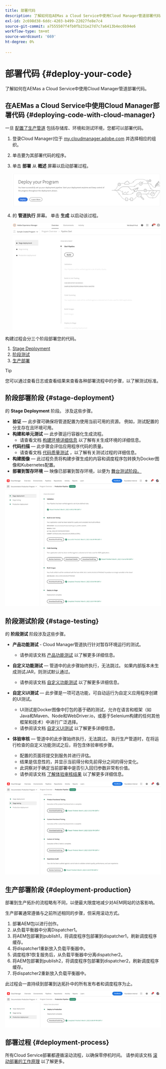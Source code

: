 ```yaml
---
title: 部署代码
description: 了解如何在AEMas a Cloud Service中使用Cloud Manager管道部署代码。
exl-id: 2c698d38-6ddc-4203-b499-22027fe8e7c4
source-git-commit: a7555507f4fb0fb231e27d7c7a6413b4ec6b94e6
workflow-type: tm+mt
source-wordcount: '669'
ht-degree: 0%

---
```



# 部署代码 {#deploy-your-code}

了解如何在AEMas a Cloud Service中使用Cloud Manager管道部署代码。

## 在AEMas a Cloud Service中使用Cloud Manager部署代码 {#deploying-code-with-cloud-manager}

一旦 [配置了生产管道](/help/implementing/cloud-manager/configuring-pipelines/configuring-production-pipelines.md) 包括存储库、环境和测试环境，您都可以部署代码。

1. 登录Cloud Manager(位于 [my.cloudmanager.adobe.com](https://my.cloudmanager.adobe.com/) 并选择相应的组织。

1. 单击要为其部署代码的程序。

1. 单击 **部署** 从 **概述** 屏幕以启动部署过程。

   ![CTA](assets/deploy-code1.png)

1. 的 **管道执行** 屏幕。 单击 **生成** 以启动该过程。

   ![“管道执行”屏幕](assets/deploy-code2.png)

构建过程会分三个阶段部署您的代码。

1. [Stage Deployment](#stage-deployment)
1. [阶段测试](#stage-testing)
1. [生产部署](#production-deployment)

>[!TIP]
>
>您可以通过查看日志或查看结果来查看各种部署流程中的步骤，以了解测试标准。

## 阶段部署阶段 {#stage-deployment}

的 **Stage Deployment** 阶段。 涉及这些步骤。

* **验证**   — 此步骤可确保将管道配置为使用当前可用的资源。 例如，测试配置的分支存在且环境可用。
* **构建和单元测试**  — 此步骤运行容器化生成流程。
   * 请查看文档 [构建环境详细信息](/help/implementing/cloud-manager/getting-access-to-aem-in-cloud/build-environment-details.md) 以了解有关生成环境的详细信息。
* **代码扫描**  — 此步骤会评估应用程序代码的质量。
   * 请查看文档 [代码质量测试](/help/implementing/cloud-manager/code-quality-testing.md) ，以了解有关测试过程的详细信息。
* **构建图像**  — 此过程负责将构建步骤生成的内容和调度程序包转换为Docker图像和Kubernetes配置。
* **部署到暂存环境**  — 映像已部署到暂存环境，以便为 [舞台测试阶段。](#stage-testing)

![Stage Deployment](assets/stage-deployment.png)

## 阶段测试阶段 {#stage-testing}

的 **阶段测试** 阶段涉及这些步骤。

* **产品功能测试** - Cloud Manager管道执行针对暂存环境运行的测试。
   * 请参阅该文档 [产品功能测试](/help/implementing/cloud-manager/functional-testing.md#product-functional-testing) 以了解更多详细信息。

* **自定义功能测试**  — 管道中的此步骤始终执行，无法跳过。 如果内部版本未生成测试JAR，则测试默认通过。
   * 请参阅该文档 [自定义功能测试](/help/implementing/cloud-manager/functional-testing.md#custom-functional-testing) 以了解更多详细信息。

* **自定义UI测试**  — 此步骤是一项可选功能，可自动运行为自定义应用程序创建的UI测试。
   * UI测试是Docker图像中打包的基于硒的测试，允许在语言和框架（如Java和Maven、Node和WebDriver.io，或基于Selenium构建的任何其他框架和技术）中进行广泛选择。
   * 请参阅该文档 [自定义UI测试](/help/implementing/cloud-manager/functional-testing.md#custom-ui-testing) 以了解更多详细信息。

* **体验审核**  — 管道中的此步骤始终执行，无法跳过。 执行生产管道时，在将运行检查的自定义功能测试之后，将包含体验审核步骤。
   * 配置的页面将提交到服务并进行评估。
   * 结果是信息性的，并显示当前得分和先前得分之间的得分变化。
   * 此洞察对于确定当前部署中是否引入回归参数非常有价值。
   * 请参阅该文档 [了解体验审核结果](/help/implementing/cloud-manager/experience-audit-testing.md) 以了解更多详细信息。

![阶段测试](assets/stage-testing.png)

## 生产部署阶段 {#deployment-production}

部署到生产拓扑的流程略有不同，以便最大限度地减少对AEM网站的访客影响。

生产部署通常遵循与之前所述相同的步骤，但采用滚动方式。

1. 部署AEM包以进行创作。
1. 从负载平衡器中分离Dispatcher1。
1. 将AEM包部署到publish1，将调度程序包部署到dispatcher1，刷新调度程序缓存。
1. 将dispatcher1重新放入负载平衡器中。
1. 调度程序1恢复服务后，从负载平衡器中分离dispatcher2。
1. 将AEM包部署到publish2，将调度程序包部署到dispatcher2，刷新调度程序缓存。
1. 将dispatcher2重新放入负载平衡器中。

此过程会一直持续到部署到达拓扑中的所有发布者和调度程序为止。

![生产部署阶段](assets/production-deployment.png)

## 部署过程 {#deployment-process}

所有Cloud Service部署都遵循滚动流程，以确保零停机时间。 请参阅该文档 [滚动部署的工作原理](/help/implementing/deploying/overview.md#how-rolling-deployments-work) 以了解更多。